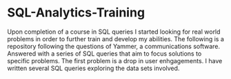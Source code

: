 # SQL-Analytics-Training
Upon completion of a course in SQL queries I started looking for real world problems in order to further train and develop my abilities.
The following is a repository following the questions of Yammer, a communications software. Answered with a series of SQL queries that aim to focus solutions to specific problems.
The first problem is a drop in user enhgagements. I have written several SQL queries exploring the data sets involved.
